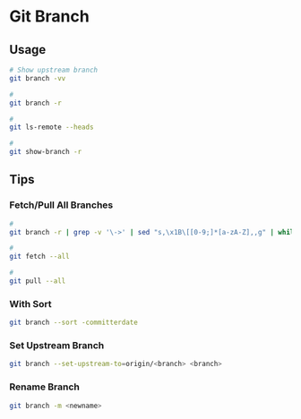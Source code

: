 # Git Branch

## Usage

```sh
# Show upstream branch
git branch -vv

#
git branch -r

#
git ls-remote --heads

#
git show-branch -r
```

## Tips

### Fetch/Pull All Branches

```sh
#
git branch -r | grep -v '\->' | sed "s,\x1B\[[0-9;]*[a-zA-Z],,g" | while read remote; do git branch --track "${remote#origin/}" "$remote"; done

#
git fetch --all

#
git pull --all
```

### With Sort

```sh
git branch --sort -committerdate
```

### Set Upstream Branch

```sh
git branch --set-upstream-to=origin/<branch> <branch>
```

<!--
git branch --set-upstream-to <remote-branch>
-->

### Rename Branch

<!--
https://stackoverflow.com/questions/6591213/how-can-i-rename-a-local-git-branch
-->

```sh
git branch -m <newname>
```
